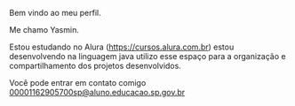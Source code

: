 Bem vindo ao meu perfil. 

Me chamo Yasmin.

Estou estudando no Alura (https://cursos.alura.com.br) estou desenvolvendo na linguagem java utilizo esse espaço para a organização e compartilhamento dos projetos desenvolvidos.

Você pode entrar em contato comigo 00001162905700sp@aluno.educacao.sp.gov.br
